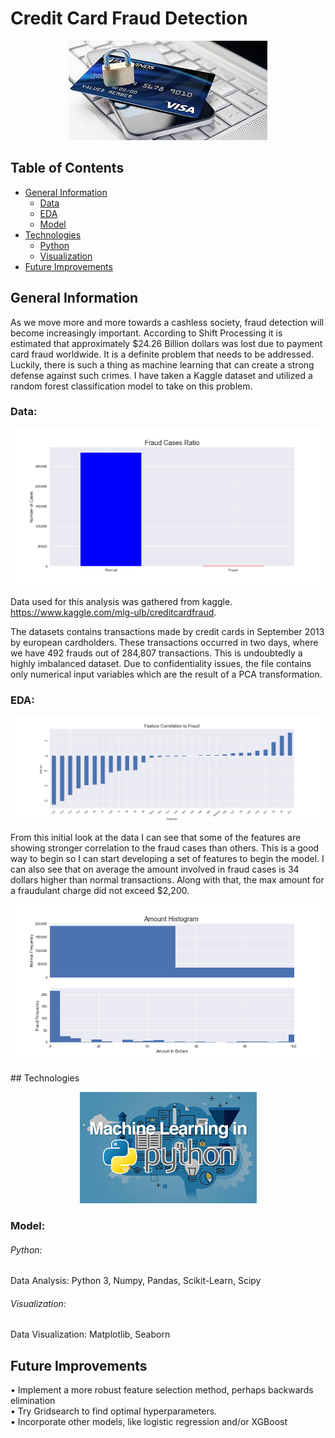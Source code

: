 # Credit Card Fraud Detection
<p align="center">
  <img src="images/cc_fraud.jpg">
</p>

## Table of Contents

* [General Information](#general-information)
    * [Data](#data)
    * [EDA](#eda)
    * [Model](#model)
* [Technologies](#technologies)
    * [Python](#python)
    * [Visualization](#visualization)
* [Future Improvements](#future-improvements)


## General Information
As we move more and more towards a cashless society, fraud detection will become increasingly important.  According to Shift Processing it is estimated that approximately $24.26 Billion dollars was lost due to payment card fraud worldwide.  It is a definite problem that needs to be addressed.  Luckily, there is such a thing as machine learning that can create a strong defense against such crimes.  I have taken a Kaggle dataset and utilized a random forest classification model to take on this problem.     

### Data:
<p align="center">
  <img src="images/fraud_case_ratio.png">
</p>

Data used for this analysis was gathered from kaggle. https://www.kaggle.com/mlg-ulb/creditcardfraud.

The datasets contains transactions made by credit cards in September 2013 by european cardholders. 
These transactions occurred in two days, where we have 492 frauds out of 284,807 transactions.  This is undoubtedly a highly imbalanced dataset. Due to confidentiality issues, the file contains only numerical input variables which are the result of a PCA transformation. 

### EDA:
<p align="center">
  <img src="images/fraud_corr.png">
</p>
From this initial look at the data I can see that some of the features are showing stronger correlation to the fraud cases than others. This is a good way to begin so I can start developing a set of features to begin the model. I can also see that on average the amount involved in fraud cases is 34 dollars higher than normal transactions. Along with that, the max amount for a fraudulant charge did not exceed $2,200.
<p align="center">
  <img src="images/amount_histogram.png">
</p>
## Technologies
<p align="center">
  <img src="images/ml.jpg">
</p>

### Model:

###### Python:
Data Analysis: Python 3, Numpy, Pandas, Scikit-Learn, Scipy<br>

###### Visualization:
Data Visualization: Matplotlib, Seaborn

## Future Improvements
• Implement a more robust feature selection method, perhaps backwards elimination<br>
• Try Gridsearch to find optimal hyperparameters.<br>
• Incorporate other models, like logistic regression and/or XGBoost<br>

